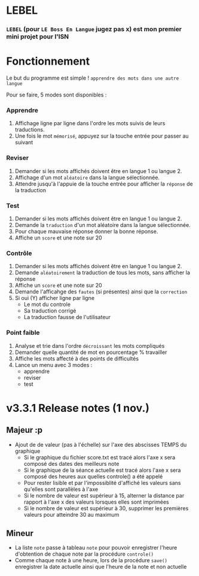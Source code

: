 # LEBEL
### ``LEBEL`` (pour ``LE Boss En Langue`` jugez pas x) est mon premier mini projet pour l'ISN 

# Fonctionnement
Le but du programme est simple ! ``apprendre des mots dans une autre langue``

Pour se faire, 5 modes sont disponibles : 
### Apprendre
  1. Affichage ligne par ligne dans l'ordre les mots suivis de leurs traductions.
  2. Une fois le mot ``mémorisé``, appuyez sur la touche entrée pour passer au suivant
### Reviser
  1. Demander si les mots affichés doivent être en langue 1 ou langue 2.
  2. Affichage d'un mot ``aléatoire`` dans la langue sélectionnée. 
  3. Attendre jusqu'à l'appuie de la touche entrée pour afficher la ``réponse`` de la traduction 
### Test
  1. Demander si les mots affichés doivent être en langue 1 ou langue 2.
  2. Demande la ``traduction`` d'un mot aléatoire dans la langue sélectionnée.
  3. Pour chaque mauvaise réponse donner la bonne réponse.
  4. Affiche un ``score`` et une note sur 20
### Contrôle
  1. Demander si les mots affichés doivent être en langue 1 ou langue 2. 
  2. Demande ``aléatoirement`` la traduction de tous les mots, sans afficher la réponse
  3. Affiche un ``score`` et une note sur 20
  4. Demande l'afficahge des ``fautes`` (si présentes) ainsi que la ``correction``
  5. Si oui (Y) afficher ligne par ligne
     - Le mot du controle
     - Sa traduction corrigé
     - La traduction fausse de l'utilisateur
### Point faible
  1. Analyse et trie dans l'ordre ``décroissant`` les mots compliqués
  2. Demander quelle quantité de mot en pourcentage % travailler
  3. Affiche les mots affecté à des points de difficultés
  4. Lance un menu avec 3 modes : 
     - apprendre
     - reviser
     - test
        
# v3.3.1 Release notes (1 nov.)
## Majeur :p
  - Ajout de de valeur (pas à l'échelle) sur l'axe des abscisses TEMPS du graphique
     - Si le graphique du fichier score.txt est tracé alors l'axe x sera composé des dates des meilleurs note
     - Si le graphique de la séance actuelle est tracé alors l'axe x sera composé des heures aux quelles controle() a été appelé
     - Pour rester lisible et par l'impossiblité d'affiché les valeurs sans qu'elles sont parallèles à l'axe 
     - Si le nombre de valeur est supérieur à 15, alterner la distance par rapport à l'axe x des valeurs lorsques elles sont imprimées
     - Si le nombre de valeur est supérieur à 30, supprimer les premières valeurs pour atteindre 30 au maximum
## Mineur
  - La liste ``note`` passe à tableau ``note`` pour pouvoir enregistrer l'heure d'obtention de chaque note par la procédure ``controle()``
  - Comme chaque note à une heure, lors de la procédure ``save()`` enregistrer la date actuelle ainsi que l'heure de la note et non actuelle
